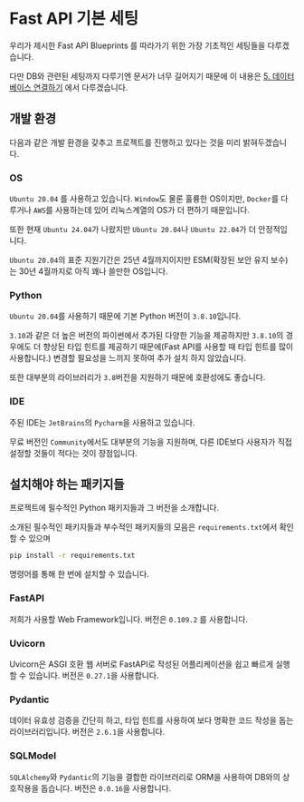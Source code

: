 # Fast API 기본 세팅

우리가 제시한 Fast API Blueprints 를 따라가기 위한 가장 기초적인 세팅들을 다루겠습니다.  

다만 DB와 관련된 세팅까지 다루기엔 문서가 너무 길어지기 때문에 이 내용은 [5. 데이터베이스 연결하기](https://github.com/nongsajiksul/FastAPI-Blueprints/blob/main/Docs/5.%20%EB%8D%B0%EC%9D%B4%ED%84%B0%EB%B2%A0%EC%9D%B4%EC%8A%A4+%EC%97%B0%EA%B2%B0%ED%95%98%EA%B8%B0.md) 에서 다루겠습니다.  



## 개발 환경

다음과 같은 개발 환경을 갖추고 프로젝트를 진행하고 있다는 것을 미리 밝혀두겠습니다.  

### OS

`Ubuntu 20.04` 를 사용하고 있습니다. `Window`도 물론 훌륭한 OS이지만, `Docker`를 다루거나 `AWS`를 사용하는데 있어 리눅스계열의 OS가 더 편하기 때문입니다.   

또한 현재 `Ubuntu 24.04`가 나왔지만 `Ubuntu 20.04`나 `Ubuntu 22.04`가 더 안정적입니다. 

`Ubuntu 20.04`의 표준 지원기간은 25년 4월까지이지만 ESM(확장된 보안 유지 보수)는 30년 4월까지로 아직 꽤나 쓸만한 OS입니다.  

### Python

`Ubuntu 20.04`를 사용하기 때문에 기본 Python 버전이 `3.8.10`입니다.  

`3.10`과 같은 더 높은 버전의 파이썬에서 추가된 다양한 기능을 제공하지만 `3.8.10`의 경우에도 더 향상된 타입 힌트를 제공하기 때문에(Fast API를 사용할 때 타입 힌트를 많이 사용합니다.)  변경할 필요성을 느끼지 못하여 추가 설치 하지 않았습니다.  

또한 대부분의 라이브러리가 `3.8`버전을 지원하기 때문에 호환성에도 좋습니다.  

### IDE

주된 IDE는 `JetBrains`의 `Pycharm`을 사용하고 있습니다.   

무료 버전인 `Community`에서도 대부분의 기능을 지원하며, 다른 IDE보다 사용자가 직접 설정할 것들이 적다는 것이 장점입니다.  



## 설치해야 하는 패키지들

프로젝트에 필수적인 Python 패키지들과 그 버전을 소개합니다.  

소개된 필수적인 패키지들과 부수적인 패키지들의 모음은 `requirements.txt`에서 확인할 수 있으며  

```bash
pip install -r requirements.txt
```

명령어를 통해 한 번에 설치할 수 있습니다.  

### FastAPI

저희가 사용할 Web Framework입니다. 버전은 `0.109.2` 를 사용합니다.  

### Uvicorn

Uvicorn은 ASGI 호환 웹 서버로 FastAPI로 작성된 어플리케이션을 쉽고 빠르게 실행할 수 있습니다. 버전은 `0.27.1`을 사용합니다.  

### Pydantic

데이터 유효성 검증을 간단히 하고, 타입 힌트를 사용하여 보다 명확한 코드 작성을 돕는 라이브러리입니다. 버전은 `2.6.1`을 사용합니다.  

### SQLModel

`SQLAlchemy`와 `Pydantic`의 기능을 결합한 라이브러리로 ORM을 사용하여 DB와의 상호작용을 돕습니다. 버전은 `0.0.16`을 사용합니다.  

